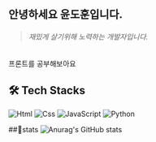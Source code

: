 ## 안녕하세요 윤도훈입니다.

> <h6>재밌게 살기위해 노력하는 개발자입니다.</h6>
프론트를 공부해보아요

<h2>🛠️ Tech Stacks</h2>
<div style=display="flex">
  <img alt="Html" src ="https://img.shields.io/badge/HTML5-E34F26.svg?&style=for-the-badge&logo=HTML5&logoColor=white"/> 
<img alt="Css" src ="https://img.shields.io/badge/CSS3-1572B6.svg?&style=for-the-badge&logo=CSS3&logoColor=white"/> 
<img alt="JavaScript" src ="https://img.shields.io/badge/JavaScriipt-F7DF1E.svg?&style=for-the-badge&logo=JavaScript&logoColor=black"/> <img alt="Python" src ="https://img.shields.io/badge/Python-3776AB.svg?&style=for-the-badge&logo=Python&logoColor=white"/> 
</div>


##🏅stats
![Anurag's GitHub stats](https://github-readme-stats.vercel.app/api?username=dohun08&show_icons=true&theme=radical)

